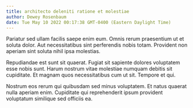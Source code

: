 ```yaml
---
title: architecto deleniti ratione et molestiae
author: Dewey Rosenbaum
date: Tue May 10 2022 00:17:38 GMT-0400 (Eastern Daylight Time)
---
```

Pariatur sed ullam facilis saepe enim eum. Omnis rerum praesentium ut et soluta dolor. Aut necessitatibus sint perferendis nobis totam. Provident non aperiam sint soluta nihil ipsa molestias.

 Repudiandae est sunt sit quaerat. Fugiat sit sapiente dolores voluptatem esse nobis sunt. Harum nostrum vitae molestiae numquam debitis sit cupiditate. Et magnam quos necessitatibus cum ut sit. Tempore et qui.

 Nostrum eos rerum qui quibusdam sed minus voluptatem. Et natus quaerat nulla aperiam enim. Cupiditate qui reprehenderit ipsum provident voluptatum similique sed officiis ea.